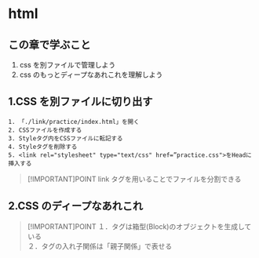 # html

## この章で学ぶこと

1. css を別ファイルで管理しよう
2. css のもっとディープなあれこれを理解しよう

## 1.CSS を別ファイルに切り出す

```
1. 「./link/practice/index.html」を開く
2. CSSファイルを作成する
3. Styleタグ内をCSSファイルに転記する
4. Styleタグを削除する
5. <link rel="stylesheet" type="text/css" href=”practice.css">をHeadに挿入する
```

> [!IMPORTANT]POINT
> link タグを用いることでファイルを分割できる

## 2.CSS のディープなあれこれ

> [!IMPORTANT]POINT
> １．タグは箱型(Block)のオブジェクトを生成している <br/>
> ２．タグの入れ子関係は「親子関係」で表せる<br/>
